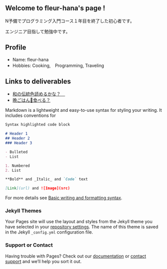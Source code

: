 ## Welcome to fleur-hana's page !

N予備でプログラミング入門コース１年目を終了した初心者です。　　

エンジニア目指して勉強中です。　　


## Profile
- Name:    fleur-hana
- Hobbies: Cooking,　Programming, Traveling

## Links to deliverables
- [和の伝統色読めるかな？　](https://fleur-hana.github.io/webAppContest-summer-2021/contest.html)
- [晩ごはん🍚食べる？](https://shrouded-badlands-04383.herokuapp.com/)


Markdown is a lightweight and easy-to-use syntax for styling your writing. It includes conventions for

```markdown
Syntax highlighted code block

# Header 1
## Header 2
### Header 3

- Bulleted
- List

1. Numbered
2. List

**Bold** and _Italic_ and `Code` text

[Link](url) and ![Image](src)
```

For more details see [Basic writing and formatting syntax](https://docs.github.com/en/github/writing-on-github/getting-started-with-writing-and-formatting-on-github/basic-writing-and-formatting-syntax).

### Jekyll Themes

Your Pages site will use the layout and styles from the Jekyll theme you have selected in your [repository settings](https://github.com/fleur-hana/fleur-hana.github.io/settings/pages). The name of this theme is saved in the Jekyll `_config.yml` configuration file.

### Support or Contact

Having trouble with Pages? Check out our [documentation](https://docs.github.com/categories/github-pages-basics/) or [contact support](https://support.github.com/contact) and we’ll help you sort it out.
